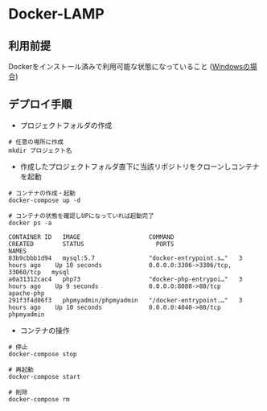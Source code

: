 # Docker-LAMP
## 利用前提
Dockerをインストール済みで利用可能な状態になっていること ([Windowsの場合](https://qiita.com/dai-andy1976/items/24228211f2bb1a4cd09e))

## デプロイ手順
- プロジェクトフォルダの作成
```
# 任意の場所に作成
mkdir プロジェクト名
```
- 作成したプロジェクトフォルダ直下に当該リポジトリをクローンしコンテナを起動
```
# コンテナの作成・起動
docker-compose up -d

# コンテナの状態を確認しUPになっていれば起動完了
docker ps -a
  
CONTAINER ID   IMAGE                   COMMAND                  CREATED        STATUS                    PORTS                               NAMES
83b9cbbb1d94   mysql:5.7               "docker-entrypoint.s…"   3 hours ago    Up 10 seconds             0.0.0.0:3306->3306/tcp, 33060/tcp   mysql
a0a31312cac4   php73                   "docker-php-entrypoi…"   3 hours ago    Up 9 seconds              0.0.0.0:8080->80/tcp                apache-php
291f3f4d06f3   phpmyadmin/phpmyadmin   "/docker-entrypoint.…"   3 hours ago    Up 10 seconds             0.0.0.0:4040->80/tcp                phpmyadmin
```
- コンテナの操作
```
# 停止
docker-compose stop

# 再起動
docker-compose start

# 削除
docker-compose rm
```

